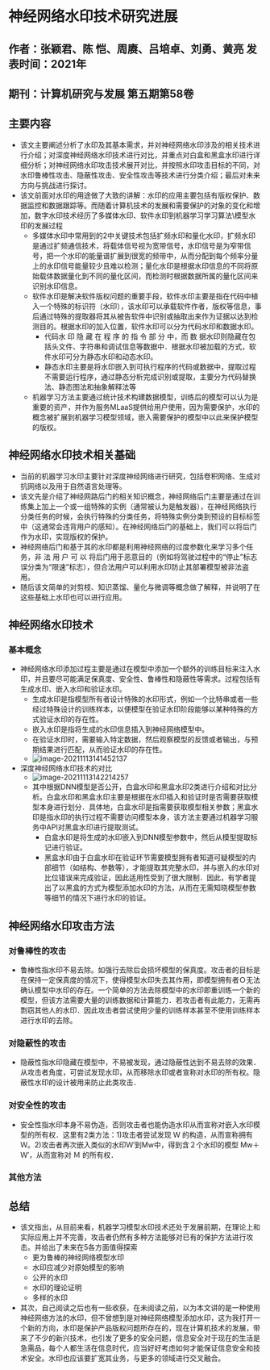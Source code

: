 # 神经网络水印技术研究进展

## 作者：张颖君、陈 恺、周赓、吕培卓、刘勇、黄亮  发表时间：2021年

## 期刊：计算机研究与发展 第五期第58卷

## 主要内容

* 该文主要阐述分析了水印及其基本需求，并对神经网络水印涉及的相关技术进行介绍；对深度神经网络水印技术进行对比，并重点对白盒和黑盒水印进行详细分析；对神经网络水印攻击技术展开对比，并按照水印攻击目标的不同，对水印鲁棒性攻击、隐蔽性攻击、安全性攻击等技术进行分类介绍；最后对未来方向与挑战进行探讨。
* 该文前面对水印的用途做了大致的讲解：水印的应用主要包括有版权保护、数据监控和数据跟踪等。而随着计算机技术的发展和需要保护的对象的变化和增加，数字水印技术经历了多媒体水印、软件水印到机器学习学习算法\模型水印的发展过程
  * 多媒体水印中常用到的2中关键技术包括扩频水印和量化水印，扩频水印是通过扩频通信技术，将载体信号视为宽带信号，水印信号是为窄带信号，把一个水印的能量谱扩展到很宽的频带中，从而分配到每个频率分量上的水印信号能量较少且难以检测；量化水印是根据水印信息的不同将原始载体数据量化到不同的量化区间，而检测时根据数据所属的量化区间来识别水印信息。
  * 软件水印是解决软件版权问题的重要手段，软件水印主要是指在代码中植入一个特殊的标识符（水印），该水印可以承载软件作者，版权等信息，事后通过特殊的提取器将其从被告软件中识别或抽取出来作为证据以达到检测目的。根据水印的加入位置，软件水印可以分为代码水印和数据水印。
    * 代码水 印 隐 藏 在 程 序 的 指 令 部 分 中，而 数 据水印则隐藏在包括头文件、字符串和调试信息等数据中．根据水印被加载的方式，软件水印可分为静态水印和动态水印。
    * 静态水印主要是将水印嵌入到可执行程序的代码或数据中，提取过程不需要运行程序，通过静态分析完成识别或提取，主要分为代码替换法、静态图法和抽象解释法等
  * 机器学习方法主要通过统计技术构建数据模型，训练后的模型可以认为是重要的资产，并作为服务MLaaS提供给用户使用，因为需要保护，水印的概念被扩展到机器学习模型领域，嵌入需要保护的模型中以此来保护模型的版权。

## 神经网络水印技术相关基础

* 当前的机器学习水印主要针对深度神经网络进行研究，包括卷积网络、生成对抗网络以及用于自然语言处理等。
* 该文先是介绍了神经网路后门的相关知识概念，神经网络后门主要是通过在训练集上加上一个或一组特殊的实例（通常被认为是触发器），在神经网络执行分类任务的时候，会执行特殊的分类任务，将特殊实例分类到预设的目标标签中（这通常会违背用户的感知）。在神经网络后门的基础上，我们可以将后门作为水印，实现版权的保护。
* 神经网络后门和基于其的水印都是利用神经网络的过度参数化来学习多个任务，非 法 用 户 可 以 将后门用于恶意目的（例如将驾驶过程中的“停止”标志误分类为“限速”标志），但合法用户可以利用水印防止其部署模型被非法盗用。
* 随后该文简单的对剪枝、知识蒸馏、量化与微调等概念做了解释，并说明了在这些基础上水印也可以进行应用。

## 神经网络水印技术

### 基本概念

* 神经网络水印添加过程主要是通过在模型中添加一个额外的训练目标来注入水印，并且要尽可能满足保真度、安全性、鲁棒性和隐蔽性等需求。过程包括有生成水印、嵌入水印和验证水印。
  * 生成水印是指模型所有者设计特殊的水印形式，例如一个比特串或者一些经过特殊设计的训练样本，以便模型在验证水印阶段能够以某种特殊的方式验证水印的存在性。
  * 嵌入水印是指将生成的水印信息插入到神经网络模型中。
  * 在验证水印时，需要输入特定数据，然后观察模型的反馈或者输出，与预期结果进行匹配，从而验证水印的存在性。
  * ![image-20211113141452137](C:\Users\Z\AppData\Roaming\Typora\typora-user-images\image-20211113141452137.png)
* 深度神经网络水印技术的对比
  * ![image-20211113142214257](C:\Users\Z\AppData\Roaming\Typora\typora-user-images\image-20211113142214257.png)
  * 其中根据DNN模型是否公开，白盒水印和黑盒水印2类进行介绍和对比分析。白盒水印和黑盒水印主要是根据在水印插入和验证时是否需要获取模型本身进行划分．具体地，白盒水印是指需要获取模型相关参数；黑盒水印是指水印的执行过程不需要访问模型本身，该方法主要通过机器学习服务中API对黑盒水印进行提取测试。
    * 白盒水印是将生成的水印嵌入到DNN模型参数中，然后从模型提取标记进行验证。
    * 黑盒水印由于白盒水印在验证环节需要模型拥有者知道可疑模型的内部细节（如结构、参数等），才能提取其完整水印，并与嵌入的水印对比位错误来完成验证，因此适用性受到了很大限制．因此，有学者提出了以黑盒的方式为模型添加水印的方法，从而在无需知晓模型参数等细节的情况下进行水印的验证。

## 神经网络水印攻击方法

### 对鲁棒性的攻击

* 鲁棒性指水印不易去除。如强行去除后会损坏模型的保真度。攻击者的目标是在保持一定保真度的情况下，使得模型水印失去其作用，即模型拥有者Ｏ无法确认模型中水印的存在。一个简单的方法去除模型中的水印即重训练一个新的模型，但该方法需要大量的训练数据和计算能力．若攻击者有此能力，无需再剽窃其他人的水印．因此攻击者尝试使用少量的训练样本甚至不使用训练样本进行水印的去除。

### 对隐蔽性的攻击

* 隐蔽性指水印隐藏在模型中，不易被发现，通过隐蔽性达到不易去除的效果．从攻击者角度，可尝试发现水印，从而移除水印或者宣称对水印的所有权。隐蔽性水印的设计被用来防止此类攻击．

### 对安全性的攻击

* 安全性指水印本身不易伪造，否则攻击者也能伪造水印从而宣称对嵌入水印模型的所有权．这里有2类方法：1)攻击者尝试发现 Ｗ 的构造，从而宣称拥有 Ｗ。2)攻击者再次嵌入类似的水印Ｗ′到Mw中，得到含２个水印的模型 Mw＋Ｗ′，从而宣称对 Ｍ 的所有权．

### 其他方法

## 总结

* 该文指出，从目前来看，机器学习模型水印技术还处于发展前期，在理论上和实际应用上并不完善，攻击者仍然有多种方法能够对已有的保护方法进行攻击。并给出了未来在5各方面值得探索
  * 更为鲁棒的神经网络模型水印
  * 水印应减少对原始模型的影响
  * 公开的水印
  * 水印的理论证明
  * 多样的水印
* 其次，自己阅读之后也有一些收获，在未阅读之前，以为本文讲的是一种使用神经网络方法的水印，但不曾想到是对神经网络模型添加水印，这为我打开一个新的方向，水印是保护产品版权问题所存在的，现在计算机技术的发展，带来了不少的新兴技术，也引发了更多的安全问题，信息安全对于现在的生活是急需品，每个人都生活在信息时代，应当好好考虑如何才能保证信息安全和技术安全。水印也应该要扩宽其业务，与更多的领域进行交叉融合。

